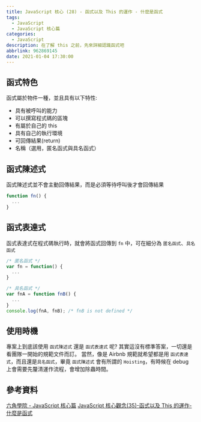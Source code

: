 ```yaml
---
title: JavaScript 核心 (28) - 函式以及 This 的運作 - 什麼是函式
tags:
  - JavaScript
  - JavaScript 核心篇
categories:
  - JavaScript
description: 在了解 this 之前，先來詳細認識函式吧
abbrlink: 962869145
date: 2021-01-04 17:30:00
---
```

## 函式特色

函式屬於物件一種，並且具有以下特性:

* 具有被呼叫的能力
* 可以撰寫程式碼的區塊
* 有屬於自己的 this
* 具有自己的執行環境
* 可回傳結果(return)
* 名稱（選用，匿名函式與具名函式）

## 函式陳述式

函式陳述式並不會主動回傳結果，而是必須等待呼叫後才會回傳結果

``` JavaScript
function fn() {
  ...
}
```

## 函式表達式

函式表達式在程式碼執行時，就會將函式回傳到 `fn` 中，可在細分為 `匿名函式`、`具名函式`

``` JavaScript
/* 匿名函式 */
var fn = function() {
  ...
}

/* 具名函式 */
var fnA = function fnB() {
  ...
}
console.log(fnA, fnB); /* fnB is not defined */
```

## 使用時機

專案上到底該使用 `函式陳述式` 還是 `函式表達式` 呢?
其實這沒有標準答案，一切還是看團隊一開始的規範文件而訂。
當然，像是 Airbnb 規範就希望都是用 `函式表達式`，而且還是`具名函式`，畢竟 `函式陳述式` 會有所謂的 `Hoisting`，有時候在 debug 上會需要先釐清運作流程，會增加除蟲時間。

## 參考資料

[六角學院 - JavaScript 核心篇](https://www.hexschool.com/courses/js-core.html)
[JavaScript 核心觀念(35)-函式以及 This 的運作-什麼是函式](https://hsiangfeng.github.io/javascript/20201115/1294497105/)
